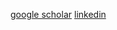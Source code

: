 [google scholar](https://scholar.google.com/citations?user=G0EQYYIAAAAJ&hl=en)
[linkedin](https://www.linkedin.com/in/andras-kupcsik-b69a6843/)
